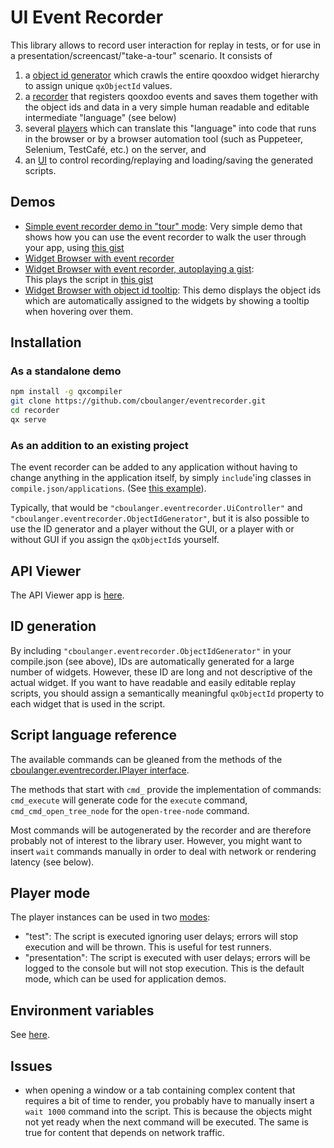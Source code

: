 # UI Event Recorder
  
This library allows to record user interaction for replay in tests, or for use in
a presentation/screencast/"take-a-tour" scenario. It consists of 

1. a [object id generator](source/class/cboulanger/eventrecorder/ObjectIdGenerator.js) 
which crawls the entire qooxdoo widget hierarchy to assign unique `qxObjectId` values.
2. a [recorder](source/class/cboulanger/eventrecorder/Recorder.js) that registers 
qooxdoo events and saves them together with the object ids and data in a very 
simple human readable and editable intermediate "language" (see below)
3. several [players](source/class/cboulanger/eventrecorder/player) which can translate 
this "language" into code that runs in the browser or by a browser automation 
tool (such as Puppeteer, Selenium, TestCafé, etc.) on the server, and 
4. an [UI](source/class/cboulanger/eventrecorder/UiController.js) to control 
recording/replaying and loading/saving the generated scripts.


## Demos

- [Simple event recorder demo in "tour" mode](https://cboulanger.github.io/eventrecorder/): Very simple demo that shows how you can 
  use the event recorder to walk the user through your app, using [this gist](https://gist.github.com/cboulanger/64ed4149a27d48de38d9cb176907355e)
- [Widget Browser with event recorder](https://cboulanger.github.io/eventrecorder/widgetbrowser_recorder) 
- [Widget Browser with event recorder, autoplaying a gist](https://cboulanger.github.io/eventrecorder/widgetbrowser_recorder/?eventrecorder_gist_id=8f5458b5f694c10951b1a7a0c7cf3d5b&eventrecorder_autostart=1):   
  This plays the script in [this gist](https://gist.github.com/cboulanger/8f5458b5f694c10951b1a7a0c7cf3d5b)
- [Widget Browser with object id tooltip](https://cboulanger.github.io/eventrecorder/widgetbrowser_recorder):
  This demo displays the object ids which are automatically assigned to the widgets by showing a tooltip when hovering
  over them.

## Installation

### As a standalone demo

```bash
npm install -g qxcompiler
git clone https://github.com/cboulanger/eventrecorder.git
cd recorder
qx serve
```

### As an addition to an existing project

The event recorder can be added to any application without having to change anything
in the application itself, by simply `include`'ing classes in `compile.json/applications`. 
(See [this example](compile.json)). 

Typically, that would be `"cboulanger.eventrecorder.UiController"`
and `"cboulanger.eventrecorder.ObjectIdGenerator"`, but it is also possible
to use the ID generator and a player without the GUI, or a player with or without
GUI if you assign the `qxObjectId`s yourself. 

## API Viewer

The API Viewer app is [here](https://cboulanger.github.io/eventrecorder/apiviewer/#cboulanger.eventrecorder).

## ID generation

By including `"cboulanger.eventrecorder.ObjectIdGenerator"` in your compile.json
(see above), IDs are automatically generated for a large number of widgets. 
However, these ID are long and not descriptive of the actual widget. 
If you want to have readable and easily editable replay scripts, you should 
assign a semantically meaningful `qxObjectId` property to each widget that is 
used in the script. 

## Script language reference

The available commands can be gleaned from the methods of the [cboulanger.eventrecorder.IPlayer interface](https://cboulanger.github.io/eventrecorder/apiviewer/index.html#cboulanger.eventrecorder.IPlayer).

The methods that start with `cmd_` provide the implementation of commands: 
`cmd_execute` will generate code for the `execute` command, `cmd_cmd_open_tree_node`
for the `open-tree-node` command. 

Most commands will be autogenerated by the recorder and are therefore probably 
not of interest to the library user. However, you might want to insert `wait` 
commands manually in order to deal with network or rendering latency (see below).

## Player mode

The player instances can be used in two [modes](https://cboulanger.github.io/eventrecorder/apiviewer/index.html#cboulanger.eventrecorder.player.Abstract#mode): 
- "test": The script is executed ignoring user delays; errors will stop 
execution and will be thrown. This is useful for test runners.
- "presentation": The script is executed with user delays; errors will be
logged to the console but will not stop execution. This is the default mode,
which can be used for application demos. 

## Environment variables

See [here](https://cboulanger.github.io/eventrecorder/apiviewer/#cboulanger.eventrecorder).

## Issues

- when opening a window or a tab containing complex content that requires a bit of
time to render, you probably have to manually insert a `wait 1000` command into
the script. This is because the objects might not yet ready when the next command will
be executed. The same is true for content that depends on network traffic. 
